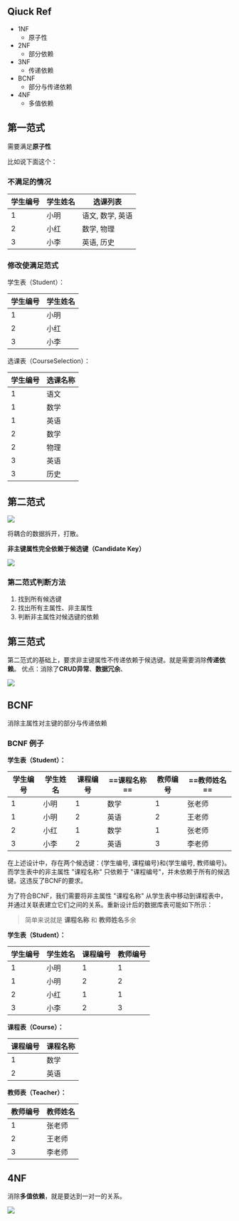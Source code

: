 ## Qiuck Ref

- 1NF
	- 原子性
- 2NF
	- 部分依赖
- 3NF
	- 传递依赖
- BCNF
	- 部分与传递依赖
- 4NF
	- 多值依赖

## 第一范式

需要满足**原子性**

比如说下面这个：

### 不满足的情况

|学生编号|学生姓名|选课列表|
|---|---|---|
|1|小明|语文, 数学, 英语|
|2|小红|数学, 物理|
|3|小李|英语, 历史|

### 修改使满足范式

学生表（Student）：

|学生编号|学生姓名|
|---|---|
|1|小明|
|2|小红|
|3|小李|

选课表（CourseSelection）：

|学生编号|选课名称|
|---|---|
|1|语文|
|1|数学|
|1|英语|
|2|数学|
|2|物理|
|3|英语|
|3|历史|


## 第二范式

![](https://pic-1257412153.cos.ap-nanjing.myqcloud.com/images/2023/06/24/20230624215319-b52cdb.png)

将耦合的数据拆开，打散。

**非主键属性完全依赖于候选键（Candidate Key）**



![](https://pic-1257412153.cos.ap-nanjing.myqcloud.com/images/2023/06/24/20230624215638-37318d.png)


### 第二范式判断方法
1. 找到所有候选键
2. 找出所有主属性、非主属性
3. 判断非主属性对候选键的依赖


## 第三范式

第二范式的基础上，要求非主键属性不传递依赖于候选键。就是需要消除**传递依赖**。
优点：消除了**CRUD异常**、**数据冗余**、

![](https://pic-1257412153.cos.ap-nanjing.myqcloud.com/images/2023/06/24/20230624220119-f69d64.png)


## BCNF

消除主属性对主键的部分与传递依赖

### BCNF 例子

**学生表（Student）：**

|学生编号|学生姓名|课程编号|==课程名称==|教师编号|==教师姓名==|
|---|---|---|---|---|---|
|1|小明|1|数学|1|张老师|
|1|小明|2|英语|2|王老师|
|2|小红|1|数学|1|张老师|
|3|小李|2|英语|3|李老师|

在上述设计中，存在两个候选键：{学生编号, 课程编号}和{学生编号, 教师编号}。而学生表中的非主属性 "课程名称" 只依赖于 "课程编号"，并未依赖于所有的候选键。这违反了BCNF的要求。

为了符合BCNF，我们需要将非主属性 "课程名称" 从学生表中移动到课程表中，并通过关联表建立它们之间的关系。重新设计后的数据库表可能如下所示：

> 简单来说就是 **课程名称** 和 **教师姓名**多余

**学生表（Student）：**

|学生编号|学生姓名|课程编号|教师编号|
|---|---|---|---|
|1|小明|1|1|
|1|小明|2|2|
|2|小红|1|1|
|3|小李|2|3|

**课程表（Course）：**

|课程编号|课程名称|
|---|---|
|1|数学|
|2|英语|

**教师表（Teacher）：**

|教师编号|教师姓名|
|---|---|
|1|张老师|
|2|王老师|
|3|李老师|

## 4NF

消除**多值依赖**，就是要达到一对一的关系。

![](https://pic-1257412153.cos.ap-nanjing.myqcloud.com/images/2023/06/24/20230624221244-c44dca.png)

